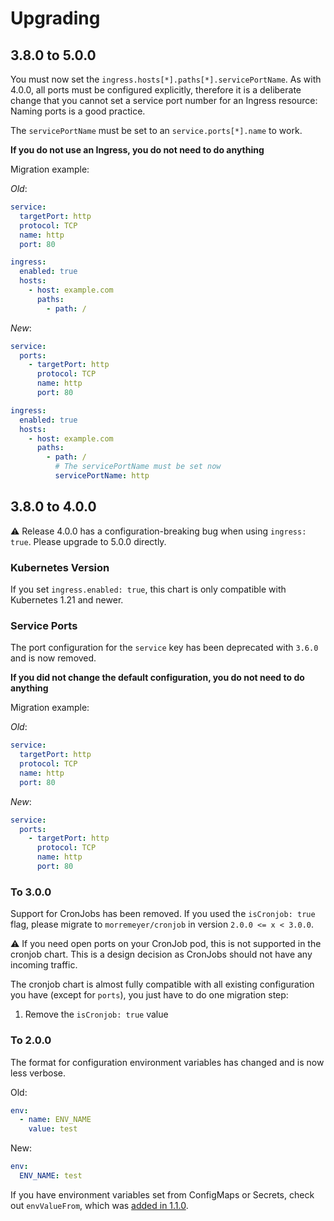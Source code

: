 # Upgrading

## 3.8.0 to 5.0.0

You must now set the `ingress.hosts[*].paths[*].servicePortName`. As with 4.0.0, all ports must be configured explicitly,
therefore it is a deliberate change that you cannot set a service port number for an Ingress resource: Naming ports is a good practice.

The `servicePortName` must be set to an `service.ports[*].name` to work.

**If you do not use an Ingress, you do not need to do anything**

Migration example:

_Old_:

```yaml
service:
  targetPort: http
  protocol: TCP
  name: http
  port: 80

ingress:
  enabled: true
  hosts:
    - host: example.com
      paths:
        - path: /
```

_New_:

```yaml
service:
  ports:
    - targetPort: http
      protocol: TCP
      name: http
      port: 80

ingress:
  enabled: true
  hosts:
    - host: example.com
      paths:
        - path: /
          # The servicePortName must be set now
          servicePortName: http
```

## 3.8.0 to 4.0.0

:warning: Release 4.0.0 has a configuration-breaking bug when using `ingress: true`. Please upgrade to 5.0.0 directly.

### Kubernetes Version

If you set `ingress.enabled: true`, this chart is only compatible with Kubernetes 1.21 and newer.

### Service Ports

The port configuration for the `service` key has been deprecated with `3.6.0` and is now removed.

**If you did not change the default configuration, you do not need to do anything**

Migration example:

_Old_:

```yaml
service:
  targetPort: http
  protocol: TCP
  name: http
  port: 80
```

_New_:

```yaml
service:
  ports:
    - targetPort: http
      protocol: TCP
      name: http
      port: 80
```

### To 3.0.0

Support for CronJobs has been removed. If you used the `isCronjob: true` flag, please migrate to `morremeyer/cronjob` in version `2.0.0 <= x < 3.0.0`.

:warning: If you need open ports on your CronJob pod, this is not supported in the cronjob chart. This is a design decision as CronJobs should not have any incoming traffic.

The cronjob chart is almost fully compatible with all existing configuration you have (except for `ports`), you just have to do one migration step:

1. Remove the `isCronjob: true` value

### To 2.0.0

The format for configuration environment variables has changed and is now less verbose.

Old:

```yaml
env:
  - name: ENV_NAME
    value: test
```

New:

```yaml
env:
  ENV_NAME: test
```

If you have environment variables set from ConfigMaps or Secrets, check out `envValueFrom`, which was [added in 1.1.0](https://github.com/morremeyer/charts/commit/a2b767f91b8f921bbd81abcb37648a6724ebb1db).
